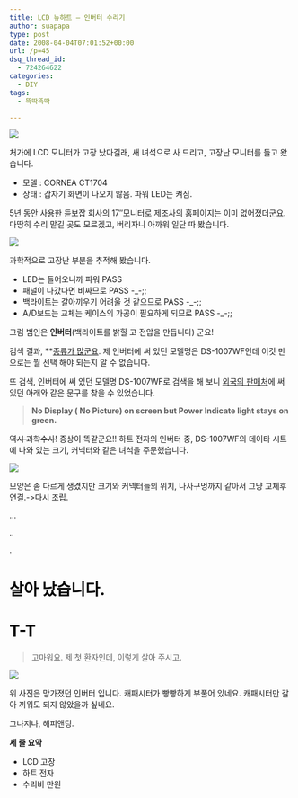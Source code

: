 ```yaml
---
title: LCD 뉴하트 – 인버터 수리기
author: suapapa
type: post
date: 2008-04-04T07:01:52+00:00
url: /p=45
dsq_thread_id:
  - 724264622
categories:
  - DIY
tags:
  - 뚝딱뚝딱

---
```

![](https://homin.dev/asset/blog/2008/04/lcd_new_heart.jpg)

처가에 LCD 모니터가 고장 났다길래, 새 녀석으로 사 드리고, 고장난 모니터를 들고 왔습니다.

  * 모델 : CORNEA CT1704
  * 상태 : 갑자기 화면이 나오지 않음. 파워 LED는 켜짐.

5년 동안 사용한 듣보잡 회사의 17&#8243;모니터로 제조사의 홈페이지는 이미 없어졌더군요. 마땅히 수리 맡길 곳도 모르겠고, 버리자니 아까워 일단 따 봤습니다.

![](https://homin.dev/asset/blog/2008/04/lcd_open_chest.jpg)

과학적으로 고장난 부분을 추적해 봤습니다.

  * LED는 들어오니까 파워 PASS
  * 패널이 나갔다면 비싸므로 PASS -_-;;
  * 백라이트는 갈아끼우기 어려울 것 같으므로 PASS -_-;;
  * A/D보드는 교체는 케이스의 가공이 필요하게 되므로 PASS -_-;;

그럼 범인은 **인버터**(백라이트를 밝힐 고 전압을 만듭니다) 군요!

검색 결과, **[종류가 많군요](http://htelt.co.kr/zboard/zboard.php?id=htelt1_pds4&page=1&page_num=20&select_arrange=headnum&desc=&sn=off&ss=off&sc=on&keyword=&no=205&category=1). 제 인버터에 써 있던 모델명은 DS-1007WF인데 이것 만으로는 뭘 선택 해야 되는지 알 수 없습니다.

또 검색, 인버터에 써 있던 모델명 DS-1007WF로 검색을 해 보니 [외국의 판매처](http://www.lcdpart.com/Products/ds1007wf.html)에 써 있던 아래와 같은 문구를 찾을 수 있었습니다.

> **No Display ( No Picture) on screen but Power Indicate light stays on green.**

<strike>역시 과학수사!</strike> 증상이 똑같군요!! 하트 전자의 인버터 중, DS-1007WF의 데이타 시트에 나와 있는 크기, 커넥터와 같은 녀석을 주문했습니다.

![](https://homin.dev/asset/blog/2008/04/new_inverter.jpg)

모양은 좀 다르게 생겼지만 크기와 커넥터들의 위치, 나사구멍까지 같아서 그냥 교체후 연결.->다시 조립.

&#8230;

..

.

# <font color="#000000">살아 났습니다.</font>

# <font color="#000000">T-T</font>

> 고마워요. 제 첫 환자인데, 이렇게 살아 주시고.

![](https://homin.dev/asset/blog/2008/04/old_inverter.jpg)

위 사진은 망가졌던 인버터 입니다. 캐패시터가 빵빵하게 부풀어 있네요. 캐패시터만 갈아 끼워도 되지 않았을까 싶네요.

그나저나, 해피앤딩.

**세 줄 요약**

  * LCD 고장
  * 하트 전자
  * 수리비 만원